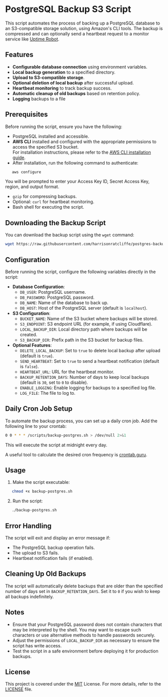 # PostgreSQL Backup S3 Script

This script automates the process of backing up a PostgreSQL database to an S3-compatible storage solution, using Amazon's CLI tools. The backup is compressed and can optionally send a heartbeat request to a monitor service like [Uptime Robot](https://uptimerobot.com/?red=harris0cbaa4).

## Features

- **Configurable database connection** using environment variables.
- **Local backup generation** to a specified directory.
- **Upload to S3-compatible storage**.
- **Optional deletion of local backup** after successful upload.
- **Heartbeat monitoring** to track backup success.
- **Automatic cleanup of old backups** based on retention policy.
- **Logging** backups to a file

## Prerequisites

Before running the script, ensure you have the following:

- PostgreSQL installed and accessible.
- **AWS CLI** installed and configured with the appropriate permissions to access the specified S3 bucket.  
  For installation instructions, please refer to the [AWS CLI installation guide](https://docs.aws.amazon.com/cli/latest/userguide/getting-started-install.html).
- After installation, run the following command to authenticate:

```bash
   aws configure
```

   You will be prompted to enter your Access Key ID, Secret Access Key, region, and output format.

- `gzip` for compressing backups.
- Optional: `curl` for heartbeat monitoring.
- Bash shell for executing the script.

## Downloading the Backup Script

You can download the backup script using the `wget` command:

```bash
wget https://raw.githubusercontent.com/harrisonratcliffe/postgres-backup-s3/refs/heads/main/backup-postgres.sh
```

## Configuration

Before running the script, configure the following variables directly in the script:

- **Database Configuration**:
    - `DB_USER`: PostgreSQL username.
    - `DB_PASSWORD`: PostgreSQL password.
    - `DB_NAME`: Name of the database to back up.
    - `DB_HOST`: Host of the PostgreSQL server (default is `localhost`).
- **S3 Configuration**:
    - `BUCKET_NAME`: Name of the S3 bucket where backups will be stored.
    - `S3_ENDPOINT`: S3 endpoint URL (for example, if using Cloudflare).
    - `LOCAL_BACKUP_DIR`: Local directory path where backups will be created.
    - `S3_BACKUP_DIR`: Prefix path in the S3 bucket for backup files.
- **Optional Features**:
    - `DELETE_LOCAL_BACKUP`: Set to `true` to delete local backup after upload (default is `true`).
    - `SEND_HEARTBEAT`: Set to `true` to send a heartbeat notification (default is `false`).
    - `HEARTBEAT_URL`: URL for the heartbeat monitor.
    - `BACKUP_RETENTION_DAYS`: Number of days to keep local backups (default is `30`, set to `0` to disable).
    - `ENABLE_LOGGING`: Enable logging for backups to a specified log file.
    - `LOG_FILE`: The file to log to.

## Daily Cron Job Setup

To automate the backup process, you can set up a daily cron job. Add the following line to your crontab:

```bash
0 0 * * * /scripts/backup-postgres.sh > /dev/null 2>&1
```

This will execute the script at midnight every day.

A useful tool to calculate the desired cron frequency is [crontab.guru](https://crontab.guru).

## Usage

1. Make the script executable:

```bash
   chmod +x backup-postgres.sh
```

2. Run the script:

```bash
   ./backup-postgres.sh
```

## Error Handling

The script will exit and display an error message if:

- The PostgreSQL backup operation fails.
- The upload to S3 fails.
- Heartbeat notification fails (if enabled).

## Cleaning Up Old Backups

The script will automatically delete backups that are older than the specified number of days set in `BACKUP_RETENTION_DAYS`. Set it to `0` if you wish to keep all backups indefinitely.

## Notes

- Ensure that your PostgreSQL password does not contain characters that may be interpreted by the shell. You may want to escape such characters or use alternative methods to handle passwords securely.
- Adjust the permissions of `LOCAL_BACKUP_DIR` as necessary to ensure the script has write access.
- Test the script in a safe environment before deploying it for production backups.

## License

This project is covered under the [MIT](https://choosealicense.com/licenses/mit/) License. For more details, refer to the [LICENSE](https://github.com/harrisonratcliffe/postgres-backup-s3/blob/main/LICENSE) file.
